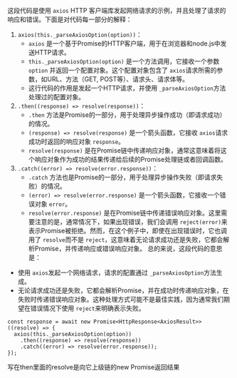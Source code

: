 这段代码是使用 `axios` HTTP 客户端库发起网络请求的示例，并且处理了请求的响应和错误。下面是对代码每一部分的解释：

1. `axios(this._parseAxiosOption(option))`：
   - `axios` 是一个基于Promise的HTTP客户端，用于在浏览器和node.js中发送HTTP请求。
   - `this._parseAxiosOption(option)` 是一个方法调用，它接收一个参数 `option` 并返回一个配置对象。这个配置对象包含了 `axios`请求所需的参数，如URL、方法（GET, POST等）、请求头、请求体等。
   - 这行代码的作用是发起一个HTTP请求，并使用 `_parseAxiosOption`方法处理过的配置对象。
2. `.then((response) => resolve(response))`：
   - `.then` 方法是Promise的一部分，用于处理异步操作成功（即请求成功）的情况。
   - `(response) => resolve(response)` 是一个箭头函数，它接收 `axios`请求成功时返回的响应对象 `response`。
   - `resolve(response)` 是在Promise链中传递响应对象，通常这意味着将这个响应对象作为成功的结果传递给后续的Promise处理链或者回调函数。
3. `.catch((error) => resolve(error.response))`：
   - `.catch` 方法也是Promise的一部分，用于处理异步操作失败（即请求失败）的情况。
   - `(error) => resolve(error.response)` 是一个箭头函数，它接收一个错误对象 `error`。
   - `resolve(error.response)` 是在Promise链中传递错误响应对象。这里需要注意的是，通常情况下，如果出现错误，我们会调用 `reject(error)`来表示Promise被拒绝。然而，在这个例子中，即使在出现错误时，它也调用了 `resolve`而不是 `reject`，这意味着无论请求成功还是失败，它都会解析Promise，并传递响应或错误响应对象。
     总的来说，这段代码的意思是：

- 使用 `axios`发起一个网络请求，请求的配置通过 `_parseAxiosOption`方法生成。
- 无论请求成功还是失败，它都会解析Promise，并在成功时传递响应对象，在失败时传递错误响应对象。这种处理方式可能不是最佳实践，因为通常我们期望在错误情况下使用 `reject`来明确表示失败。


```
const response = await new Promise<HttpResponse<AxiosResult>>((resolve) => {
  axios(this._parseAxiosOption(option))
    .then((response) => resolve(response))
    .catch((error) => resolve(error.response));
});
```

写在then里面的resolve是向它上级链的new Promise返回结果
